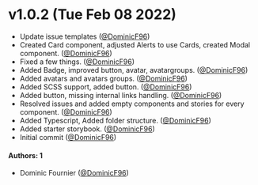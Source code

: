 # v1.0.2 (Tue Feb 08 2022)

- Update issue templates ([@DominicF96](https://github.com/DominicF96))
- Created Card component, adjusted Alerts to use Cards, created Modal component. ([@DominicF96](https://github.com/DominicF96))
- Fixed a few things. ([@DominicF96](https://github.com/DominicF96))
- Added Badge, improved button, avatar, avatargroups. ([@DominicF96](https://github.com/DominicF96))
- Added avatars and avatars groups. ([@DominicF96](https://github.com/DominicF96))
- Added SCSS support, added button. ([@DominicF96](https://github.com/DominicF96))
- Added button, missing internal links handling. ([@DominicF96](https://github.com/DominicF96))
- Resolved issues and added empty components and stories for every component. ([@DominicF96](https://github.com/DominicF96))
- Added Typescript, Added folder structure. ([@DominicF96](https://github.com/DominicF96))
- Added starter storybook. ([@DominicF96](https://github.com/DominicF96))
- Initial commit ([@DominicF96](https://github.com/DominicF96))

#### Authors: 1

- Dominic Fournier ([@DominicF96](https://github.com/DominicF96))
